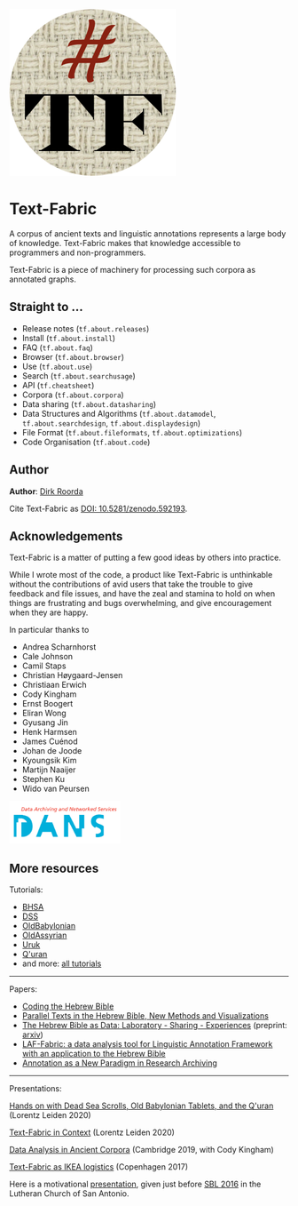 ![logo](images/tf.png)

# Text-Fabric

A corpus of ancient texts and linguistic annotations represents a large body of knowledge.
Text-Fabric makes that knowledge accessible to programmers and non-programmers.

Text-Fabric is a piece of machinery for processing such corpora as annotated graphs.

## Straight to ...

* Release notes (`tf.about.releases`)
* Install (`tf.about.install`)
* FAQ (`tf.about.faq`)
* Browser (`tf.about.browser`)
* Use (`tf.about.use`)
* Search (`tf.about.searchusage`)
* API (`tf.cheatsheet`)
* Corpora (`tf.about.corpora`)
* Data sharing (`tf.about.datasharing`)
* Data Structures and Algorithms (`tf.about.datamodel`, `tf.about.searchdesign`, `tf.about.displaydesign`)
* File Format (`tf.about.fileformats`, `tf.about.optimizations`)
* Code Organisation (`tf.about.code`)

## Author

**Author**:
[Dirk Roorda](https://www.annotation.nl)

Cite Text-Fabric as
[DOI: 10.5281/zenodo.592193](https://doi.org/10.5281/zenodo.592193).

## Acknowledgements

Text-Fabric is a matter of putting a few good ideas by others into practice.

While I wrote most of the code,
a product like Text-Fabric is unthinkable without the contributions
of avid users that take the trouble to give feedback and file issues,
and have the zeal and stamina to hold on
when things are frustrating and bugs overwhelming,
and give encouragement when they are happy.

In particular thanks to

* Andrea Scharnhorst
* Cale Johnson
* Camil Staps
* Christian Høygaard-Jensen
* Christiaan Erwich
* Cody Kingham
* Ernst Boogert
* Eliran Wong
* Gyusang Jin
* Henk Harmsen
* James Cuénod
* Johan de Joode
* Kyoungsik Kim
* Martijn Naaijer
* Stephen Ku
* Wido van Peursen

<img src="images/DANS-logo.png" width="200">

## More resources

Tutorials:

* [BHSA](https://nbviewer.jupyter.org/github/annotation/tutorials/blob/master/bhsa/start.ipynb)
* [DSS](https://nbviewer.jupyter.org/github/annotation/tutorials/blob/master/dss/start.ipynb)
* [OldBabylonian](https://nbviewer.jupyter.org/github/annotation/tutorials/blob/master/oldbabylonian/start.ipynb)
* [OldAssyrian](https://nbviewer.jupyter.org/github/annotation/tutorials/blob/master/oldassyrian/start.ipynb)
* [Uruk](https://nbviewer.jupyter.org/github/annotation/tutorials/blob/master/uruk/start.ipynb)
* [Q'uran](https://nbviewer.jupyter.org/github/annotation/tutorials/blob/master/quran/start.ipynb)
* and more: [all tutorials](https://nbviewer.jupyter.org/github/annotation/tutorials/tree/master/)

---

Papers:

* [Coding the Hebrew Bible](https://doi.org/10.1163/24523666-01000011)
* [Parallel Texts in the Hebrew Bible, New Methods and Visualizations ](https://arxiv.org/abs/1603.01541)
* [The Hebrew Bible as Data: Laboratory - Sharing - Experiences](https://www.ubiquitypress.com/site/chapters/10.5334/bbi.18/)
   (preprint: [arxiv](https://arxiv.org/abs/1501.01866))
* [LAF-Fabric: a data analysis tool for Linguistic Annotation Framework with an application to the Hebrew Bible](https://arxiv.org/abs/1410.0286)
* [Annotation as a New Paradigm in Research Archiving](https://arxiv.org/abs/1412.6069)

---

Presentations:

[Hands on with Dead Sea Scrolls, Old Babylonian Tablets, and the Q'uran](https://nbviewer.jupyter.org/github/annotation/tutorials/blob/master/lorentz2020/start.ipynb)
(Lorentz Leiden 2020)

[Text-Fabric in Context](https://www.slideshare.net/dirkroorda/tf-incontext) (Lorentz Leiden 2020)

[Data Analysis in Ancient Corpora](https://www.slideshare.net/dirkroorda/ancient-corpora-analysis) (Cambridge 2019, with Cody Kingham)

[Text-Fabric as IKEA logistics](https://nbviewer.jupyter.org/github/ETCBC/lingo/blob/master/presentations/Copenhagen2018.ipynb) (Copenhagen 2017)

Here is a motivational [presentation](http://www.slideshare.net/dirkroorda/text-fabric), given just before [SBL 2016](https://global-learning.org/mod/forum/discuss.php?d=22)
in the Lutheran Church of San Antonio.
